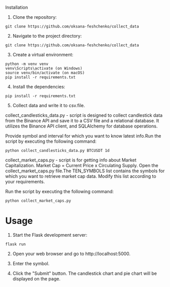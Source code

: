 

Installation
1. Clone the repository:
```
git clone https://github.com/oksana-feshchenko/collect_data
```
2. Navigate to the project directory:

```
git clone https://github.com/oksana-feshchenko/collect_data
```

3. Create a virtual environment:

```
python -m venv venv
venv\Scripts\activate (on Windows)
source venv/bin/activate (on macOS)
pip install -r requirements.txt
```

4. Install the dependencies:

```
pip install -r requirements.txt
``` 

5. Collect data and write it to csv.file.

collect_candlesticks_data.py - script is designed to collect candlestick data from the Binance API and save it to a CSV file and a relational database.
It utilizes the Binance API client, and SQLAlchemy for database operations.

Provide symbol and interval for which you want to know latest info.Run the script by executing the following command:

```
python collect_candlesticks_data.py BTCUSDT 1d
```
collect_market_caps.py - script is for getting info about Market Capitalization.
Market Cap = Current Price x Circulating Supply.
Open the collect_market_caps.py file.The TEN_SYMBOLS list contains the symbols 
for which you want to retrieve market cap data. Modify this list according to your
requirements.

Run the script by executing the following command:

```
python collect_market_caps.py
```  


# Usage
1. Start the Flask development server:

```
flask run
```

2. Open your web browser and go to http://localhost:5000.

3. Enter the symbol.

4. Click the "Submit" button. The candlestick chart and pie chart will be displayed on the page.






